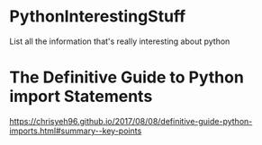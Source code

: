 # PythonInterestingStuff
List all the information that's really interesting about python


# The Definitive Guide to Python import Statements

https://chrisyeh96.github.io/2017/08/08/definitive-guide-python-imports.html#summary--key-points
